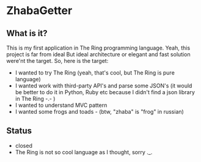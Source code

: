 # ZhabaGetter

## What is it?

This is my first application in The Ring programming language. Yeah, this project is far from ideal
But ideal architecture or elegant and fast solution were'nt the target. So, here is the target:

- I wanted to try The Ring (yeah, that's cool, but The Ring is pure language)
- I wanted work with third-party API's and parse some JSON's (it would be better to do it in Python, Ruby etc because I didn't find a json library in The Ring -.- )
- I wanted to understand MVC pattern
- I wanted some frogs and toads *-* (btw, "zhaba" is "frog" in russian)

## Status

- closed
- The Ring is not so cool language  as I thought, sorry ._.
